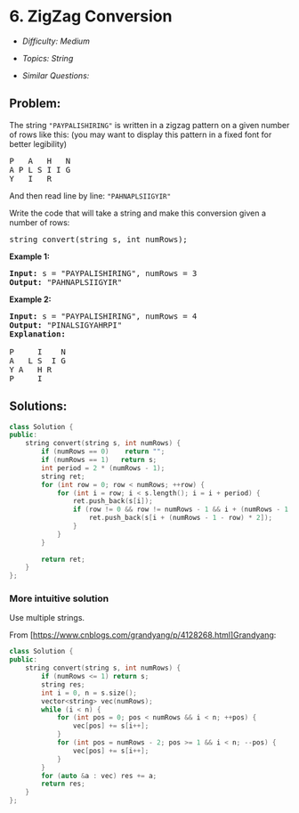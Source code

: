 # 6. ZigZag Conversion

* *Difficulty: Medium*

* *Topics: String*

* *Similar Questions:*

## Problem:

<p>The string <code>&quot;PAYPALISHIRING&quot;</code> is written in a zigzag pattern on a given number of rows like this: (you may want to display this pattern in a fixed font for better legibility)</p>

<pre>
P   A   H   N
A P L S I I G
Y   I   R
</pre>

<p>And then read line by line: <code>&quot;PAHNAPLSIIGYIR&quot;</code></p>

<p>Write the code that will take a string and make this conversion given a number of rows:</p>

<pre>
string convert(string s, int numRows);</pre>

<p><strong>Example 1:</strong></p>

<pre>
<strong>Input:</strong> s = &quot;PAYPALISHIRING&quot;, numRows = 3
<strong>Output:</strong> &quot;PAHNAPLSIIGYIR&quot;
</pre>

<p><strong>Example 2:</strong></p>

<pre>
<strong>Input:</strong> s = &quot;PAYPALISHIRING&quot;, numRows =&nbsp;4
<strong>Output:</strong>&nbsp;&quot;PINALSIGYAHRPI&quot;
<strong>Explanation:</strong>

P     I    N
A   L S  I G
Y A   H R
P     I</pre>

## Solutions:

```c++
class Solution {
public:
    string convert(string s, int numRows) {
        if (numRows == 0)    return "";
        if (numRows == 1)   return s;
        int period = 2 * (numRows - 1);
        string ret;
        for (int row = 0; row < numRows; ++row) {
            for (int i = row; i < s.length(); i = i + period) {
                ret.push_back(s[i]);
                if (row != 0 && row != numRows - 1 && i + (numRows - 1 - row) * 2 < s.length()) {
                    ret.push_back(s[i + (numRows - 1 - row) * 2]);
                }
            }
        }
        
        return ret;
    }
};
```

### More intuitive solution
Use multiple strings.

From [https://www.cnblogs.com/grandyang/p/4128268.html]Grandyang:
```c++
class Solution {
public:
    string convert(string s, int numRows) {
        if (numRows <= 1) return s;
        string res;
        int i = 0, n = s.size();
        vector<string> vec(numRows);
        while (i < n) {
            for (int pos = 0; pos < numRows && i < n; ++pos) {
                vec[pos] += s[i++];
            }
            for (int pos = numRows - 2; pos >= 1 && i < n; --pos) {
                vec[pos] += s[i++];
            }
        }
        for (auto &a : vec) res += a;
        return res;
    }
};
```
